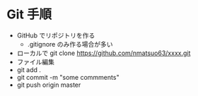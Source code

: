 # Git 手順

- GitHub でリポジトリを作る
  - .gitignore のみ作る場合が多い
- ローカルで git clone https://github.com/nmatsuo63/xxxx.git
- ファイル編集
- git add .
- git commit -m "some commments"
- git push origin master

